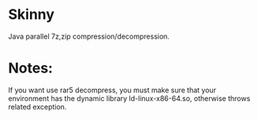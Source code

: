# Skinny

Java parallel 7z,zip compression/decompression.

# Notes:

If you want use rar5 decompress, you must make sure that your environment has the dynamic library ld-linux-x86-64.so, otherwise
throws related exception.